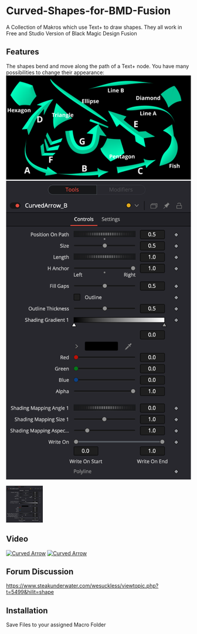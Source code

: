 # Curved-Shapes-for-BMD-Fusion
A Collection of Makros which use Text+ to draw shapes. They all work in Free and Studio Version of Black Magic Design Fusion
## Features
The shapes bend and move along the path of a Text+ node. You have many possibilities to change their appearance:
![Available Shapes](https://github.com/Tida-Support/Curved-Shapes-for-BMD-Fusion/blob/main/CurvedShapes.png)
![Control Surface](https://github.com/Tida-Support/Curved-Shapes-for-BMD-Fusion/blob/main/CurvedShapesControls.png)

<img src="https://github.com/Tida-Support/Curved-Shapes-for-BMD-Fusion/blob/main/CurvedShapesControls.png" width="100" height="100">


## Video
[![Curved Arrow](https://img.youtube.com/vi/TlIKzzekhDQ/0.jpg)](https://www.youtube.com/watch?v=TlIKzzekhDQ)
[![Curved Arrow](https://img.youtube.com/vi/77vSJblTWQE/0.jpg)](https://www.youtube.com/watch?v=77vSJblTWQE)

## Forum Discussion
https://www.steakunderwater.com/wesuckless/viewtopic.php?t=5499&hilit=shape
## Installation
Save Files to your assigned Macro Folder
